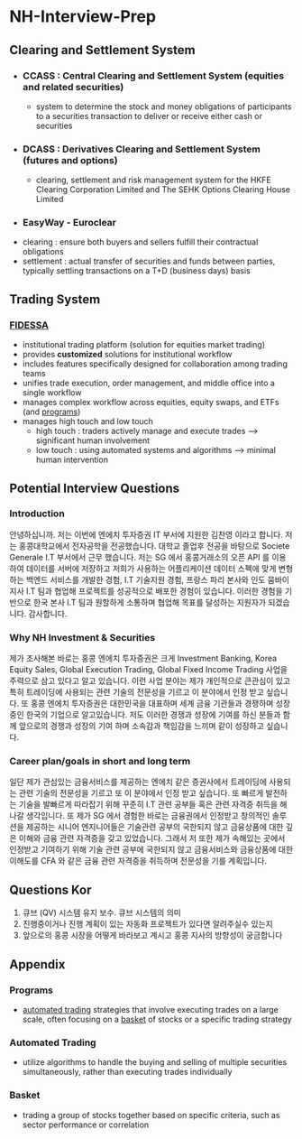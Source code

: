 # NH-Interview-Prep

## Clearing and Settlement System

- ### CCASS : Central Clearing and Settlement System (equities and related securities)
  - system to determine the stock and money obligations of participants to a securities transaction to deliver or receive either cash or securities
- ### DCASS : Derivatives Clearing and Settlement System (futures and options)
  - clearing, settlement and risk management system for the HKFE Clearing Corporation Limited and The SEHK Options Clearing House Limited
- ### EasyWay - Euroclear
- clearing : ensure both buyers and sellers fulfill their contractual obligations
- settlement : actual transfer of securities and funds between parties, typically settling transactions on a T+D (business days) basis

## Trading System

### [FIDESSA](https://iongroup.com/products/markets/fidessa/)

- institutional trading platform (solution for equities market trading)
- provides **customized** solutions for institutional workflow
- includes features specifically designed for collaboration among trading teams
- unifies trade execution, order management, and middle office into a single workflow
- manages complex workflow across equities, equity swaps, and ETFs (and [programs](#Programs))
- manages high touch and low touch
  - high touch : traders actively manage and execute trades --> significant human involvement
  - low touch : using automated systems and algorithms --> minimal human intervention

## Potential Interview Questions

### Introduction

안녕하십니까. 저는 이번에 엔에치 투자증권 IT 부서에 지원한 김찬영 이라고 합니다.
저는 홍콩대학교에서 전자공학을 전공했습니다. 대학교 졸업후 전공을 바탕으로 Societe Generale I.T 부서에서 근무 했습니다.
저는 SG 에서 홍콩거래소의 오픈 API 를 이용하여 데이터를 서버에 저장하고 저희가 사용하는 어플리케이션 데이터 스펙에 맞게 변형 하는 백엔드 서비스를 개발한 경험,
I.T 기술지원 경험, 프랑스 파리 본사와 인도 뭄바이 지사 I.T 팀과 협업해 프로젝트를 성공적으로 배포한 경험이 있습니다.
이러한 경험을 기반으로 한국 본사 I.T 팀과 원할하게 소통하며 협업해 목표를 달성하는 지원자가 되겠습니다. 감사합니다.

### Why NH Investment & Securities

제가 조사해본 바로는 홍콩 엔에치 투자증권은 크게 Investment Banking, Korea Equity Sales, Global Execution Trading, Global Fixed Income Trading 사업을 주력으로 삼고 있다고 알고 있습니다.
이런 사업 분야는 제가 개인적으로 큰관심이 있고 특히 트레이딩에 사용되는 관련 기술의 전문성을 기르고 이 분야에서 인정 받고 싶습니다.
또 홍콩 엔에치 투자증권은 대한민국을 대표하며 세계 금융 기관들과 경쟁하며 성장 중인 한국의 기업으로 알고있습니다.
저도 이러한 경쟁과 성장에 기여를 하신 분들과 함께 앞으로의 경쟁과 성장의 기여 하며 소속감과 책임감을 느끼며 같이 성장하고 싶습니다.

### Career plan/goals in short and long term

일단 제가 관심있는 금융서비스를 제공하는 엔에치 같은 증권사에서 트레이딩에 사용되는 관련 기술의 전문성을 기르고 또 이 분야에서 인정 받고 싶습니다.
또 빠르게 발전하는 기술을 발빠르게 따라잡기 위해 꾸준히 I.T 관련 공부들 혹은 관련 자격증 취득을 해나갈 생각입니다.
또 제가 SG 에서 경험한 바로는 금융권에서 인정받고 창의적인 솔루션을 제공하는 시니어 엔지니어들은 기술관련 공부의 국한되지 않고 금융상품에 대한 깊은 이해와 금융 관련 자격증을 갖고 있었습니다.
그래서 저 또한 제가 속해있는 곳에서 인정받고 기여하기 위해 기술 관련 공부에 국한되지 않고 금융서비스와 금융상품에 대한 이해도를 CFA 와 같은 금융 관련 자격증을 취득하며 전문성을 기를 계획입니다.

## Questions Kor

1. 큐브 (QV) 시스템 유지 보수. 큐브 시스템의 의미
2. 진행중이거나 진행 계획이 있는 자동화 프로젝트가 있다면 알려주실수 있는지
3. 앞으로의 홍콩 시장을 어떻게 바라보고 계시고 홍콩 지사의 방향성이 궁금합니다

## Appendix

### Programs

- [automated trading](#Automated-Trading) strategies that involve executing trades on a large scale, often focusing on a [basket](#Basket) of stocks or a specific trading strategy

### Automated Trading

- utilize algorithms to handle the buying and selling of multiple securities simultaneously, rather than executing trades individually

### Basket

- trading a group of stocks together based on specific criteria, such as sector performance or correlation
